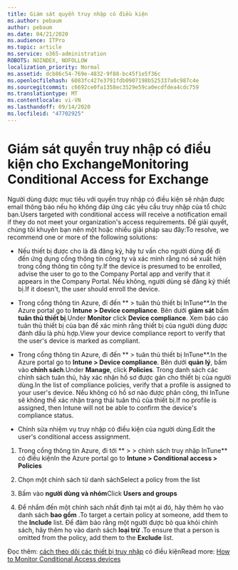 ```yaml
---
title: Giám sát quyền truy nhập có điều kiện
ms.author: pebaum
author: pebaum
ms.date: 04/21/2020
ms.audience: ITPro
ms.topic: article
ms.service: o365-administration
ROBOTS: NOINDEX, NOFOLLOW
localization_priority: Normal
ms.assetid: dcb86c54-769e-4832-9f88-bc45f1e5f36c
ms.openlocfilehash: 6083fc427e3791fdb0907198b525337a0c987c4e
ms.sourcegitcommit: c6692ce0fa1358ec3529e59ca0ecdfdea4cdc759
ms.translationtype: MT
ms.contentlocale: vi-VN
ms.lasthandoff: 09/14/2020
ms.locfileid: "47702925"
---
```

# <a name="monitoring-conditional-access-for-exchange"></a><span data-ttu-id="1ab71-102">Giám sát quyền truy nhập có điều kiện cho Exchange</span><span class="sxs-lookup"><span data-stu-id="1ab71-102">Monitoring Conditional Access for Exchange</span></span>

<span data-ttu-id="1ab71-103">Người dùng được mục tiêu với quyền truy nhập có điều kiện sẽ nhận được email thông báo nếu họ không đáp ứng các yêu cầu truy nhập của tổ chức bạn.</span><span class="sxs-lookup"><span data-stu-id="1ab71-103">Users targeted with conditional access will receive a notification email if they do not meet your organization's access requirements.</span></span> <span data-ttu-id="1ab71-104">Để giải quyết, chúng tôi khuyên bạn nên một hoặc nhiều giải pháp sau đây:</span><span class="sxs-lookup"><span data-stu-id="1ab71-104">To resolve, we recommend one or more of the following solutions:</span></span>
  
- <span data-ttu-id="1ab71-105">Nếu thiết bị được cho là đã đăng ký, hãy tư vấn cho người dùng để đi đến ứng dụng cổng thông tin công ty và xác minh rằng nó sẽ xuất hiện trong cổng thông tin công ty.</span><span class="sxs-lookup"><span data-stu-id="1ab71-105">If the device is presumed to be enrolled, advise the user to go to the Company Portal app and verify that it appears in the Company Portal.</span></span> <span data-ttu-id="1ab71-106">Nếu không, người dùng sẽ đăng ký thiết bị.</span><span class="sxs-lookup"><span data-stu-id="1ab71-106">If it doesn't, the user should enroll the device.</span></span>
    
- <span data-ttu-id="1ab71-107">Trong cổng thông tin Azure, đi đến \*\* \> tuân thủ thiết bị InTune\*\*.</span><span class="sxs-lookup"><span data-stu-id="1ab71-107">In the Azure portal go to **Intune \> Device compliance**.</span></span> <span data-ttu-id="1ab71-108">Bên dưới **giám sát** bấm **tuân thủ thiết bị**.</span><span class="sxs-lookup"><span data-stu-id="1ab71-108">Under **Monitor** click **Device compliance**.</span></span> <span data-ttu-id="1ab71-109">Xem báo cáo tuân thủ thiết bị của bạn để xác minh rằng thiết bị của người dùng được đánh dấu là phù hợp.</span><span class="sxs-lookup"><span data-stu-id="1ab71-109">View your device compliance report to verify that the user's device is marked as compliant.</span></span> 
    
- <span data-ttu-id="1ab71-110">Trong cổng thông tin Azure, đi đến \*\* \> tuân thủ thiết bị InTune\*\*.</span><span class="sxs-lookup"><span data-stu-id="1ab71-110">In the Azure portal go to **Intune \> Device compliance**.</span></span> <span data-ttu-id="1ab71-111">Bên dưới **quản lý**, bấm vào **chính sách**.</span><span class="sxs-lookup"><span data-stu-id="1ab71-111">Under **Manage**, click **Policies**.</span></span> <span data-ttu-id="1ab71-112">Trong danh sách các chính sách tuân thủ, hãy xác nhận hồ sơ được gán cho thiết bị của người dùng.</span><span class="sxs-lookup"><span data-stu-id="1ab71-112">In the list of compliance policies, verify that a profile is assigned to your user's device.</span></span> <span data-ttu-id="1ab71-113">Nếu không có hồ sơ nào được phân công, thì InTune sẽ không thể xác nhận trạng thái tuân thủ của thiết bị.</span><span class="sxs-lookup"><span data-stu-id="1ab71-113">If no profile is assigned, then Intune will not be able to confirm the device's compliance status.</span></span> 
    
- <span data-ttu-id="1ab71-114">Chỉnh sửa nhiệm vụ truy nhập có điều kiện của người dùng.</span><span class="sxs-lookup"><span data-stu-id="1ab71-114">Edit the user's conditional access assignment.</span></span>
    
1. <span data-ttu-id="1ab71-115">Trong cổng thông tin Azure, đi tới \*\* \> \> chính sách truy nhập InTune\*\* có điều kiện</span><span class="sxs-lookup"><span data-stu-id="1ab71-115">In the Azure portal go to **Intune \> Conditional access \> Policies**</span></span>
    
2. <span data-ttu-id="1ab71-116">Chọn một chính sách từ danh sách</span><span class="sxs-lookup"><span data-stu-id="1ab71-116">Select a policy from the list</span></span>
    
3. <span data-ttu-id="1ab71-117">Bấm vào **người dùng và nhóm**</span><span class="sxs-lookup"><span data-stu-id="1ab71-117">Click **Users and groups**</span></span>
    
4. <span data-ttu-id="1ab71-118">Để nhắm đến một chính sách nhất định tại một ai đó, hãy thêm họ vào danh sách **bao gồm** .</span><span class="sxs-lookup"><span data-stu-id="1ab71-118">To target a certain policy at someone, add them to the **Include** list.</span></span> <span data-ttu-id="1ab71-119">Để đảm bảo rằng một người được bỏ qua khỏi chính sách, hãy thêm họ vào danh sách **loại trừ** .</span><span class="sxs-lookup"><span data-stu-id="1ab71-119">To ensure that a person is omitted from the policy, add them to the **Exclude** list.</span></span> 
    
<span data-ttu-id="1ab71-120">Đọc thêm: [cách theo dõi các thiết bị truy nhập](https://docs.microsoft.com/intune/conditional-access-exchange-monitor) có điều kiện</span><span class="sxs-lookup"><span data-stu-id="1ab71-120">Read more: [How to Monitor Conditional Access devices](https://docs.microsoft.com/intune/conditional-access-exchange-monitor)</span></span>
  

